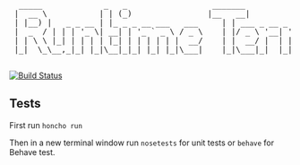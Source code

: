 
<pre>
  _____             _   _                  _______
 |  __ \           | | (_)                |__   __|
 | |__) |   _ _ __ | |_ _ _ __ ___   ___     | | ___ _ __ _ __ ___  _ __
 |  _  / | | | '_ \| __| | '_ ` _ \ / _ \    | |/ _ \ '__| '__/ _ \| '__|
 | | \ \ |_| | | | | |_| | | | | | |  __/    | |  __/ |  | | | (_) | |
 |_|  \_\__,_|_| |_|\__|_|_| |_| |_|\___|    |_|\___|_|  |_|  \___/|_|

</pre>

[![Build Status](https://github.com/NYU-DevOps-2022/orders/actions/workflows/tdd.yml/badge.svg)](https://github.com/NYU-DevOps-2022/orders/actions)


## Tests

First run `honcho run`

Then in a new terminal window run `nosetests` for unit tests or `behave` for Behave test.